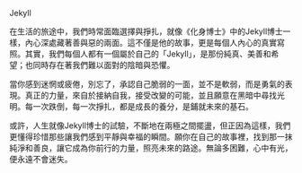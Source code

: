 Jekyll

在生活的旅途中，我們時常面臨選擇與掙扎，就像《化身博士》中的Jekyll博士一樣，內心深處藏著善與惡的兩面。這不僅是他的故事，更是每個人內心的真實寫照。其實，我們每個人都有一個屬於自己的「Jekyll」，是那份純真、美善和希望；也同時存在著我們難以面對的陰暗與恐懼。

當你感到迷惘或疲倦，別忘了，承認自己脆弱的一面，並不是軟弱，而是勇氣的表現。真正的力量，來自於接納自我，接受改變的可能，並且願意在黑暗中尋找光明。每一次跌倒，每一次掙扎，都是成長的養分，是鋪就未來的基石。

或許，人生就像Jekyll博士的試驗，不斷地在兩極之間擺盪，但正因為這樣，我們更懂得珍惜那些讓我們感到平靜與幸福的瞬間。願你在自己的故事裡，找到那一抹純淨和善良，讓它成為你前行的力量，照亮未來的路途。無論多困難，心中有光，便永遠不會迷失。